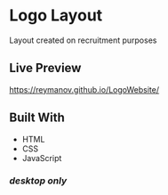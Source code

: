 # Logo Layout

Layout created on recruitment purposes

## Live Preview

https://reymanov.github.io/LogoWebsite/

## Built With

* HTML
* CSS
* JavaScript

### *desktop only*
